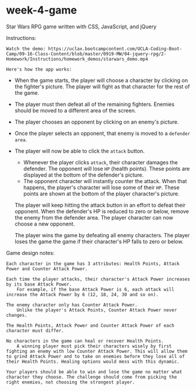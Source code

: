 # week-4-game
Star Wars RPG game written with CSS, JavaScript, and jQuery

Instructions:


    Watch the demo: https://uclax.bootcampcontent.com/UCLA-Coding-Boot-Camp/09-16-Class-Content/blob/master/0919-MW/04-jquery-rpg/2-Homework/Instructions/homework_demos/starwars_demo.mp4

    Here's how the app works:

* When the game starts, the player will choose a character by clicking on the fighter's picture. The player will fight as that character for the rest of the game.

* The player must then defeat all of the remaining fighters. Enemies should be moved to a different area of the screen.

* The player chooses an opponent by clicking on an enemy's picture.

* Once the player selects an opponent, that enemy is moved to a `defender area`.

* The player will now be able to click the `attack` button.
    * Whenever the player clicks `attack`, their character damages the defender. The opponent will lose `HP` (health points). These points are displayed at the bottom of the defender's picture. 
    * The opponent character will instantly counter the attack. When that happens, the player's character will lose some of their `HP`. These points are shown at the bottom of the player character's picture.

    The player will keep hitting the attack button in an effort to defeat their opponent.
        When the defender's HP is reduced to zero or below, remove the enemy from the defender area. The player character can now choose a new opponent.

    The player wins the game by defeating all enemy characters. The player loses the game the game if their character's HP falls to zero or below.

Game design notes:

    Each character in the game has 3 attributes: Health Points, Attack Power and Counter Attack Power.

    Each time the player attacks, their character's Attack Power increases by its base Attack Power.
        For example, if the base Attack Power is 6, each attack will increase the Attack Power by 6 (12, 18, 24, 30 and so on).

    The enemy character only has Counter Attack Power.
        Unlike the player's Attack Points, Counter Attack Power never changes.

    The Health Points, Attack Power and Counter Attack Power of each character must differ.

    No characters in the game can heal or recover Health Points.
        A winning player must pick their characters wisely by first fighting an enemy with low Counter Attack Power. This will allow them to grind Attack Power and to take on enemies before they lose all of their Health Points. Healing options would mess with this dynamic.

    Your players should be able to win and lose the game no matter what character they choose. The challenge should come from picking the right enemies, not choosing the strongest player.

